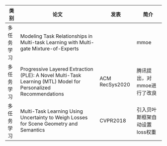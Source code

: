 
| 类别 |  论文   | 发表 | 简介  |
| --- |  ----  |  ----|----  |
| 多任务学习 | Modeling Task Relationships in Multi-task Learning with Multi-gate Mixture-of-Experts                           | | mmoe |
| 多任务学习 | Progressive Layered Extraction (PLE): A Novel Multi-Task Learning (MTL) Model for Personalized Recommendations  | ACM RecSys2020 | 腾讯提出，对mmoe进行了改良 |
| 多任务学习 | Multi-Task Learning Using Uncertainty to Weigh Losses for Scene Geometry and Semantics                          | CVPR2018 |引入贝叶斯框架自动设置loss权重 |
